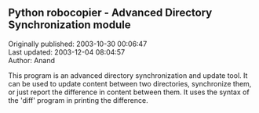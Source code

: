 ## Python robocopier - Advanced Directory Synchronization module  
Originally published: 2003-10-30 00:06:47  
Last updated: 2003-12-04 08:04:57  
Author: Anand   
  
This program is an advanced directory synchronization
and update tool. It can be used to update content between
two directories, synchronize them, or just report the
difference in content between them. It uses the syntax
of the 'diff' program in printing the difference.